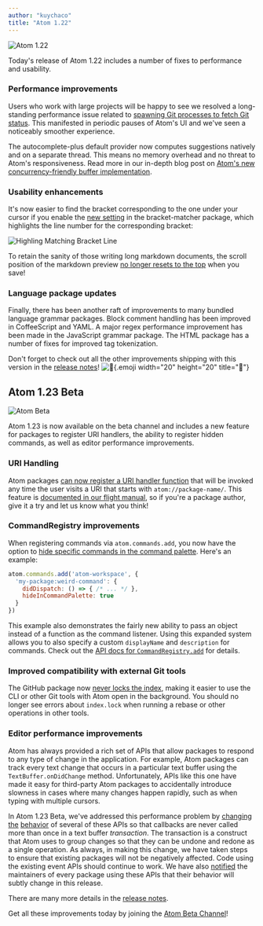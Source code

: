 ```yaml
---
author: "kuychaco"
title: "Atom 1.22"
---
```


![Atom 1.22](/assets/images/blog.atom.io/img/posts/release-1-22.png)

Today's release of Atom 1.22 includes a number of fixes to performance and usability.

<!--more-->

### Performance improvements

Users who work with large projects will be happy to see we resolved a long-standing performance issue related to [spawning Git processes to fetch Git status](https://github.com/atom/atom/pull/15750). This manifested in periodic pauses of Atom's UI and we've seen a  noticeably smoother experience.

The autocomplete-plus default provider now computes suggestions natively and on a separate thread. This means no memory overhead and no threat to Atom's responsiveness. Read more in our in-depth blog post on [Atom's new concurrency-friendly buffer implementation](/blog/2017/10/12/atoms-new-buffer-implementation).

### Usability enhancements

It's now easier to find the bracket corresponding to the one under your cursor if you enable the [new setting](https://github.com/atom/bracket-matcher/pull/290) in the bracket-matcher package, which highlights the line number for the corresponding bracket:

![Highling Matching Bracket Line](/assets/images/blog.atom.io/img/posts/bracket-matcher-highlight-line.gif)

To retain the sanity of those writing long markdown documents, the scroll position of the markdown preview [no longer resets to the top](https://github.com/atom/markdown-preview/pull/477) when you save!

### Language package updates

Finally, there has been another raft of improvements to many bundled language grammar packages. Block comment handling has been improved in CoffeeScript and YAML. A major regex performance improvement has been made in the JavaScript grammar package. The HTML package has a number of fixes for improved tag tokenization.

<!-- release notes -->

Don't forget to check out all the other improvements shipping with this version in the [release notes](https://github.com/atom/atom/releases/tag/v1.22.0)! ![:memo:](https://github.githubassets.com/images/icons/emoji/unicode/1f4dd.png){.emoji width="20" height="20" title=":memo:"}

## Atom 1.23 Beta

![Atom Beta](/assets/images/blog.atom.io/img/release-beta.png)

Atom 1.23 is now available on the beta channel and includes a new feature for packages to register URI handlers, the ability to register hidden commands, as well as editor performance improvements.

### URI Handling

Atom packages [can now register a URI handler function](https://github.com/atom/atom/pull/11399) that will be invoked any time the user visits a URI that starts with `atom://package-name/`. This feature is [documented in our flight manual](https://flight-manual.atom-editor.cc/hacking-atom/sections/handling-uris/), so if you're a package author, give it a try and let us know what you think!

### CommandRegistry improvements

When registering commands via `atom.commands.add`, you now have the option to [hide specific commands in the command palette](https://github.com/atom/command-palette/pull/92). Here's an example:

```js
atom.commands.add('atom-workspace', {
  'my-package:weird-command': {
    didDispatch: () => { /* ... */ },
    hideInCommandPalette: true
  }
})
```

This example also demonstrates the fairly new ability to pass an object instead of a function as the command listener. Using this expanded system allows you to also specify a custom `displayName` and `description` for commands. Check out the [API docs for `CommandRegistry.add`](https://flight-manual.atom-editor.cc/api/latest/CommandRegistry#instance-add) for details.

### Improved compatibility with external Git tools

The GitHub package now [never locks the index](https://github.com/atom/github/pull/1238), making it easier to use the CLI or other Git tools with Atom open in the background. You should no longer see errors about `index.lock` when running a rebase or other operations in other tools.

### Editor performance improvements

Atom has always provided a rich set of APIs that allow packages to respond to any type of change in the application. For example, Atom packages can track every text change that occurs in a particular text buffer using the `TextBuffer.onDidChange` method. Unfortunately, APIs like this one have made it easy for third-party Atom packages to accidentally introduce slowness in cases where many changes happen rapidly, such as when typing with multiple cursors.

In Atom 1.23 Beta, we've addressed this performance problem by [changing](https://github.com/atom/text-buffer/pull/270) [the](https://github.com/atom/text-buffer/pull/273) [behavior](https://github.com/atom/text-buffer/pull/274) of several of these APIs so that callbacks are never called more than once in a text buffer _transaction_. The transaction is a construct that Atom uses to group changes so that they can be undone and redone as a single operation. As always, in making this change, we have taken steps to ensure that existing packages will not be negatively affected. Code using the existing event APIs should continue to work. We have also [notified](https://github.com/t9md/atom-vim-mode-plus/issues/939) the maintainers of every package using these APIs that their behavior will subtly change in this release.

<!-- release notes -->

There are many more details in the [release notes](https://github.com/atom/atom/releases/tag/v1.23.0-beta0).

Get all these improvements today by joining the [Atom Beta Channel](/beta)!
